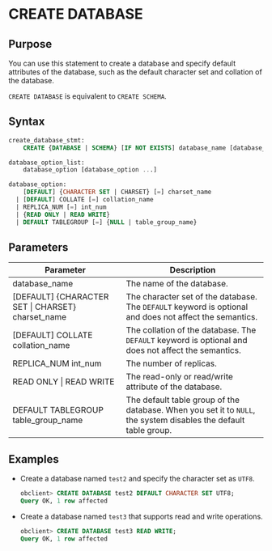 # CREATE DATABASE

## Purpose

You can use this statement to create a database and specify default attributes of the database, such as the default character set and collation of the database.

`CREATE DATABASE` is equivalent to `CREATE SCHEMA`.

## Syntax

```sql
create_database_stmt:
    CREATE {DATABASE | SCHEMA} [IF NOT EXISTS] database_name [database_option_list]

database_option_list:
    database_option [database_option ...]

database_option:
    [DEFAULT] {CHARACTER SET | CHARSET} [=] charset_name
  | [DEFAULT] COLLATE [=] collation_name
  | REPLICA_NUM [=] int_num
  | {READ ONLY | READ WRITE}
  | DEFAULT TABLEGROUP [=] {NULL | table_group_name}
```

## Parameters

| **Parameter** | **Description** |
|-----------------------------------------------------|-----------------------------------------------------|
| database_name | The name of the database.  |
| \[DEFAULT\] {CHARACTER SET \| CHARSET} charset_name | The character set of the database. The `DEFAULT` keyword is optional and does not affect the semantics.  |
| [DEFAULT] COLLATE collation_name | The collation of the database. The `DEFAULT` keyword is optional and does not affect the semantics.  |
| REPLICA_NUM int_num | The number of replicas.  |
| READ ONLY \| READ WRITE | The read-only or read/write attribute of the database.  |
| DEFAULT TABLEGROUP table_group_name | The default table group of the database. When you set it to `NULL`, the system disables the default table group.  |

## Examples

* Create a database named `test2` and specify the character set as `UTF8`.

   ```sql
   obclient> CREATE DATABASE test2 DEFAULT CHARACTER SET UTF8;
   Query OK, 1 row affected
   ```

* Create a database named `test3` that supports read and write operations.

   ```sql
   obclient> CREATE DATABASE test3 READ WRITE;
   Query OK, 1 row affected
   ```
